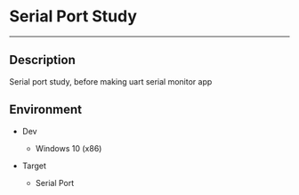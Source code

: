 # Serial Port Study

---

## Description

Serial port study, before making uart serial monitor app


## Environment

- Dev
  - Windows 10 (x86)

- Target
  - Serial Port

